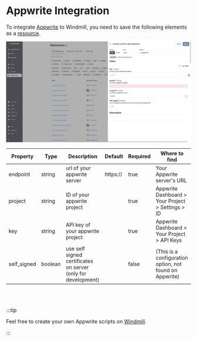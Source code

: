 # Appwrite Integration

To integrate [Appwrite](https://appwrite.io/) to Windmill, you need to save the following elements as a [resource](../core_concepts/3_resources_and_types/index.md).

![Add Appwrite Resource](../assets/integrations/add-apprite.png)


| Property     | Type    | Description                                                | Default | Required | Where to find                                          |
|--------------|---------|------------------------------------------------------------|---------|----------|--------------------------------------------------------|
| endpoint     | string  | url of your appwrite server                                | https:// | true     | Your Appwrite server's URL                             |
| project      | string  | ID of your appwrite project                                |         | true     | Appwrite Dashboard > Your Project > Settings > ID      |
| key          | string  | API key of your appwrite project                           |         | true     | Appwrite Dashboard > Your Project > API Keys           |
| self_signed  | boolean | use self signed certificates on server (only for development) |         | false    | (This is a configuration option, not found on Appwrite)|

<br/><br/>

:::tip

Feel free to create your own Appwrite scripts on [Windmill](../getting_started/00_how_to_use_windmill/index.md).

:::
